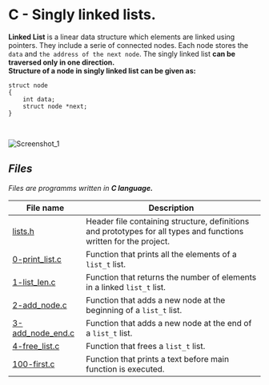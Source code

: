 # C - Singly linked lists.

**Linked List** is a linear data structure which elements are linked using pointers. They include a serie of connected nodes. Each node stores the `data` and `the address of the next node`. The singly linked list **can be traversed only in one direction.** </br>
**Structure of a node in singly linked list can be given as:**
```
struct node
{
    int data;
    struct node *next;
}
```
</br>

![Screenshot_1](https://user-images.githubusercontent.com/105612348/180406145-825bf05b-d650-4e56-bdb5-6b88b151e32d.png)


## *Files*
*Files are programms written in **C language.***

File name | Description
--- | ---
[lists.h](https://github.com/Donaldoo/holbertonschool-low_level_programming/blob/main/singly_linked_lists/lists.h) | Header file containing structure, definitions and prototypes for all types and functions written for the project.
[0-print_list.c](https://github.com/Donaldoo/holbertonschool-low_level_programming/blob/main/singly_linked_lists/0-print_list.c) | Function that prints all the elements of a `list_t` list.
[1-list_len.c](https://github.com/Donaldoo/holbertonschool-low_level_programming/blob/main/singly_linked_lists/1-list_len.c) | Function that returns the number of elements in a linked `list_t` list.
[2-add_node.c](https://github.com/Donaldoo/holbertonschool-low_level_programming/blob/main/singly_linked_lists/2-add_node.c) | Function that adds a new node at the beginning of a `list_t` list.
[3-add_node_end.c](https://github.com/Donaldoo/holbertonschool-low_level_programming/blob/main/singly_linked_lists/3-add_node_end.c) | Function that adds a new node at the end of a `list_t` list.
[4-free_list.c](https://github.com/Donaldoo/holbertonschool-low_level_programming/blob/main/singly_linked_lists/4-free_list.c) | Function that frees a `list_t` list.
[100-first.c](https://github.com/Donaldoo/holbertonschool-low_level_programming/blob/main/singly_linked_lists/100-first.c) | Function that prints a text before main function is executed.
